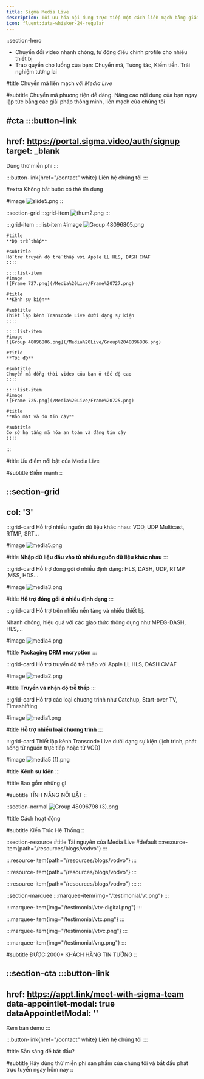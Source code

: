 ```yaml
---
title: Sigma Media Live
description: Tối ưu hóa nội dung trực tiếp một cách liền mạch bằng giải pháp chuyển mã của chúng tôi.
icon: fluent:data-whisker-24-regular
---
```


::section-hero
- Chuyển đổi video nhanh chóng, tự động điều chỉnh profile cho nhiều thiết bị
- Trao quyền cho luồng của bạn: Chuyển mã, Tương tác, Kiếm tiền. Trải nghiệm tương lai

#title
Chuyển mã liền mạch với _Media Live_

#subtitle
Chuyển mã phương tiện dễ dàng. Nâng cao nội dung của bạn ngay lập tức bằng các giải pháp thông minh, liền mạch của chúng tôi

#cta
  :::button-link
  ---
  href: https://portal.sigma.video/auth/signup
  target: _blank
  ---
  Dùng thử miễn phí
  :::

  :::button-link{href="/contact" white}
  Liên hệ chúng tôi
  :::

#extra
Không bắt buộc có thẻ tín dụng

#image
![slide5.png](/Media%20Live/slide5.png)
::

::section-grid
  :::grid-item
  ![thum2.png](/Media%20Live/thum2.png)
  :::

  :::grid-item
    ::::list-item
    #image
    ![Group 48096805.png](/Media%20Live/Group%2048096805.png)

    #title
    **Độ trễ thấp**

    #subtitle
    Hỗ trợ truyền độ trễ thấp với Apple LL HLS, DASH CMAF
    ::::

    ::::list-item
    #image
    ![Frame 727.png](/Media%20Live/Frame%20727.png)

    #title
    **Kênh sự kiện**

    #subtitle
    Thiết lập kênh Transcode Live dưới dạng sự kiện
    ::::

    ::::list-item
    #image
    ![Group 48096806.png](/Media%20Live/Group%2048096806.png)

    #title
    **Tốc độ**

    #subtitle
    Chuyển mã đồng thời video của bạn ở tốc độ cao
    ::::

    ::::list-item
    #image
    ![Frame 725.png](/Media%20Live/Frame%20725.png)

    #title
    **Bảo mật và độ tin cậy**

    #subtitle
    Cơ sở hạ tầng mã hóa an toàn và đáng tin cậy
    ::::
  :::

#title
Ưu điểm nổi bật của Media Live

#subtitle
Điểm mạnh
::

::section-grid
---
col: '3'
---
  :::grid-card
  Hỗ trợ nhiều nguồn dữ liệu khác nhau: VOD, UDP Multicast, RTMP, SRT...

  #image
  ![media5.png](/Media%20Live/media5.png)

  #title
  **Nhập dữ liệu đầu vào từ nhiều nguồn dữ liệu khác nhau**
  :::

  :::grid-card
  Hỗ trợ đóng gói ở nhiều định dạng: HLS, DASH, UDP, RTMP ,MSS, HDS...

  #image
  ![media3.png](/Media%20Live/media3.png)

  #title
  **Hỗ trợ đóng gói ở nhiều định dạng**
  :::

  :::grid-card
  Hỗ trợ trên nhiều nền tảng và nhiều thiết bị.

  Nhanh chóng, hiệu quả với các giao thức thông dụng như MPEG-DASH, HLS,...

  #image
  ![media4.png](/Media%20Live/media4.png)

  #title
  **Packaging DRM encryption**
  :::

  :::grid-card
  Hỗ trợ truyền độ trễ thấp với Apple LL HLS, DASH CMAF

  #image
  ![media2.png](/Media%20Live/media2.png)

  #title
  **Truyền và nhận độ trễ thấp**
  :::

  :::grid-card
  Hỗ trợ các loại chương trình như Catchup, Start-over TV, Timeshifting

  #image
  ![media1.png](/Media%20Live/media1.png)

  #title
  **Hỗ trợ nhiều loại chương trình**
  :::

  :::grid-card
  Thiết lập kênh Transcode Live dưới dạng sự kiện (lịch trình, phát sóng từ nguồn trực tiếp hoặc từ VOD)

  #image
  ![media5 (1).png](/Media%20Live/media5%20\(1\).png)

  #title
  **Kênh sự kiện**
  :::

#title
Bao gồm những gì

#subtitle
TÍNH NĂNG NỔI BẬT
::

::section-normal
![Group 48096798 (3).png](/Media%20Live/Group%2048096798%20\(3\).png)

#title
Cách hoạt động

#subtitle
Kiến Trúc Hệ Thống
::

::section-resource
#title
Tài nguyên của Media Live
#default
  :::resource-item{path="/resources/blogs/vodvo"}
  :::

  :::resource-item{path="/resources/blogs/vodvo"}
  :::

  :::resource-item{path="/resources/blogs/vodvo"}
  :::

  :::resource-item{path="/resources/blogs/vodvo"}
  :::
::

::section-marquee
  :::marquee-item{img="/testimonial/vt.png"}
  :::

  :::marquee-item{img="/testimonial/vtv-digital.png"}
  :::

  :::marquee-item{img="/testimonial/vtc.png"}
  :::

  :::marquee-item{img="/testimonial/vtvc.png"}
  :::

  :::marquee-item{img="/testimonial/vng.png"}
  :::

#subtitle
ĐƯỢC 2000+ KHÁCH HÀNG TIN TƯỞNG
::

::section-cta
  :::button-link
  ---
  href: https://appt.link/meet-with-sigma-team
  data-appointlet-modal: true
  dataAppointletModal: ''
  ---
  Xem bản demo
  :::

  :::button-link{href="/contact" white}
  Liên hệ chúng tôi
  :::

#title
Sẵn sàng để bắt đầu?

#subtitle
Hãy dùng thử miễn phí sản phẩm của chúng tôi và bắt đầu phát trực tuyến ngay hôm nay
::
